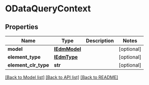 # ODataQueryContext

## Properties
Name | Type | Description | Notes
------------ | ------------- | ------------- | -------------
**model** | [**IEdmModel**](IEdmModel.md) |  | [optional] 
**element_type** | [**IEdmType**](IEdmType.md) |  | [optional] 
**element_clr_type** | **str** |  | [optional] 

[[Back to Model list]](../README.md#documentation-for-models) [[Back to API list]](../README.md#documentation-for-api-endpoints) [[Back to README]](../README.md)


